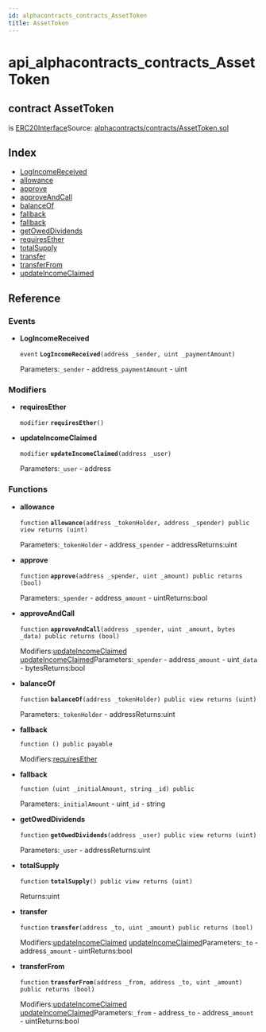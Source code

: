 ```yaml
---
id: alphacontracts_contracts_AssetToken
title: AssetToken
---
```


# api\_alphacontracts\_contracts\_AssetToken

## contract AssetToken

is [ERC20Interface](https://github.com/MyBitFoundation/MyBit-Network.tech/tree/9bb35f4e2608f44c29e1b398fa64e00a295d0ed2/docgen/docs/alphacontracts_contracts_AssetToken_ERC20Interface.html)Source: [alphacontracts/contracts/AssetToken.sol](https://github.com/MyBitFoundation/MyBit-Network.tech//blob/v0.0.0/contracts/alphacontracts/contracts/AssetToken.sol)

## Index

* [LogIncomeReceived](https://github.com/MyBitFoundation/MyBit-Network.tech/tree/9bb35f4e2608f44c29e1b398fa64e00a295d0ed2/docgen/docs/alphacontracts_contracts_AssetToken.html#LogIncomeReceived)
* [allowance](https://github.com/MyBitFoundation/MyBit-Network.tech/tree/9bb35f4e2608f44c29e1b398fa64e00a295d0ed2/docgen/docs/alphacontracts_contracts_AssetToken.html#allowance)
* [approve](https://github.com/MyBitFoundation/MyBit-Network.tech/tree/9bb35f4e2608f44c29e1b398fa64e00a295d0ed2/docgen/docs/alphacontracts_contracts_AssetToken.html#approve)
* [approveAndCall](https://github.com/MyBitFoundation/MyBit-Network.tech/tree/9bb35f4e2608f44c29e1b398fa64e00a295d0ed2/docgen/docs/alphacontracts_contracts_AssetToken.html#approveAndCall)
* [balanceOf](https://github.com/MyBitFoundation/MyBit-Network.tech/tree/9bb35f4e2608f44c29e1b398fa64e00a295d0ed2/docgen/docs/alphacontracts_contracts_AssetToken.html#balanceOf)
* [fallback](https://github.com/MyBitFoundation/MyBit-Network.tech/tree/9bb35f4e2608f44c29e1b398fa64e00a295d0ed2/docgen/docs/alphacontracts_contracts_AssetToken.html)
* [fallback](https://github.com/MyBitFoundation/MyBit-Network.tech/tree/9bb35f4e2608f44c29e1b398fa64e00a295d0ed2/docgen/docs/alphacontracts_contracts_AssetToken.html)
* [getOwedDividends](https://github.com/MyBitFoundation/MyBit-Network.tech/tree/9bb35f4e2608f44c29e1b398fa64e00a295d0ed2/docgen/docs/alphacontracts_contracts_AssetToken.html#getOwedDividends)
* [requiresEther](https://github.com/MyBitFoundation/MyBit-Network.tech/tree/9bb35f4e2608f44c29e1b398fa64e00a295d0ed2/docgen/docs/alphacontracts_contracts_AssetToken.html#requiresEther)
* [totalSupply](https://github.com/MyBitFoundation/MyBit-Network.tech/tree/9bb35f4e2608f44c29e1b398fa64e00a295d0ed2/docgen/docs/alphacontracts_contracts_AssetToken.html#totalSupply)
* [transfer](https://github.com/MyBitFoundation/MyBit-Network.tech/tree/9bb35f4e2608f44c29e1b398fa64e00a295d0ed2/docgen/docs/alphacontracts_contracts_AssetToken.html#transfer)
* [transferFrom](https://github.com/MyBitFoundation/MyBit-Network.tech/tree/9bb35f4e2608f44c29e1b398fa64e00a295d0ed2/docgen/docs/alphacontracts_contracts_AssetToken.html#transferFrom)
* [updateIncomeClaimed](https://github.com/MyBitFoundation/MyBit-Network.tech/tree/9bb35f4e2608f44c29e1b398fa64e00a295d0ed2/docgen/docs/alphacontracts_contracts_AssetToken.html#updateIncomeClaimed)

## Reference

### Events

* **LogIncomeReceived**

  `event` **`LogIncomeReceived`**`(address _sender, uint _paymentAmount)`

  Parameters:`_sender` - address`_paymentAmount` - uint

### Modifiers

* **requiresEther**

  `modifier` **`requiresEther`**`()`

* **updateIncomeClaimed**

  `modifier` **`updateIncomeClaimed`**`(address _user)`

  Parameters:`_user` - address

### Functions

* **allowance**

  `function` **`allowance`**`(address _tokenHolder, address _spender) public view returns (uint)`

  Parameters:`_tokenHolder` - address`_spender` - addressReturns:uint

* **approve**

  `function` **`approve`**`(address _spender, uint _amount) public returns (bool)`

  Parameters:`_spender` - address`_amount` - uintReturns:bool

* **approveAndCall**

  `function` **`approveAndCall`**`(address _spender, uint _amount, bytes _data) public returns (bool)`

  Modifiers:[updateIncomeClaimed](https://github.com/MyBitFoundation/MyBit-Network.tech/tree/9bb35f4e2608f44c29e1b398fa64e00a295d0ed2/docgen/docs/alphacontracts_contracts_AssetToken.html#updateIncomeClaimed) [updateIncomeClaimed](https://github.com/MyBitFoundation/MyBit-Network.tech/tree/9bb35f4e2608f44c29e1b398fa64e00a295d0ed2/docgen/docs/alphacontracts_contracts_AssetToken.html#updateIncomeClaimed)Parameters:`_spender` - address`_amount` - uint`_data` - bytesReturns:bool

* **balanceOf**

  `function` **`balanceOf`**`(address _tokenHolder) public view returns (uint)`

  Parameters:`_tokenHolder` - addressReturns:uint

* **fallback**

  `function () public payable`

  Modifiers:[requiresEther](https://github.com/MyBitFoundation/MyBit-Network.tech/tree/9bb35f4e2608f44c29e1b398fa64e00a295d0ed2/docgen/docs/alphacontracts_contracts_AssetToken.html#requiresEther)

* **fallback**

  `function (uint _initialAmount, string _id) public`

  Parameters:`_initialAmount` - uint`_id` - string

* **getOwedDividends**

  `function` **`getOwedDividends`**`(address _user) public view returns (uint)`

  Parameters:`_user` - addressReturns:uint

* **totalSupply**

  `function` **`totalSupply`**`() public view returns (uint)`

  Returns:uint

* **transfer**

  `function` **`transfer`**`(address _to, uint _amount) public returns (bool)`

  Modifiers:[updateIncomeClaimed](https://github.com/MyBitFoundation/MyBit-Network.tech/tree/9bb35f4e2608f44c29e1b398fa64e00a295d0ed2/docgen/docs/alphacontracts_contracts_AssetToken.html#updateIncomeClaimed) [updateIncomeClaimed](https://github.com/MyBitFoundation/MyBit-Network.tech/tree/9bb35f4e2608f44c29e1b398fa64e00a295d0ed2/docgen/docs/alphacontracts_contracts_AssetToken.html#updateIncomeClaimed)Parameters:`_to` - address`_amount` - uintReturns:bool

* **transferFrom**

  `function` **`transferFrom`**`(address _from, address _to, uint _amount) public returns (bool)`

  Modifiers:[updateIncomeClaimed](https://github.com/MyBitFoundation/MyBit-Network.tech/tree/9bb35f4e2608f44c29e1b398fa64e00a295d0ed2/docgen/docs/alphacontracts_contracts_AssetToken.html#updateIncomeClaimed) [updateIncomeClaimed](https://github.com/MyBitFoundation/MyBit-Network.tech/tree/9bb35f4e2608f44c29e1b398fa64e00a295d0ed2/docgen/docs/alphacontracts_contracts_AssetToken.html#updateIncomeClaimed)Parameters:`_from` - address`_to` - address`_amount` - uintReturns:bool

